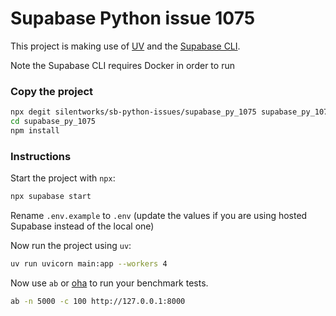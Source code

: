 # Supabase Python issue 1075

This project is making use of [UV](https://docs.astral.sh/uv/) and the [Supabase CLI](https://supabase.com/docs/guides/local-development/cli/getting-started).

Note the Supabase CLI requires Docker in order to run

### Copy the project

```sh
npx degit silentworks/sb-python-issues/supabase_py_1075 supabase_py_1075
cd supabase_py_1075
npm install
```

### Instructions

Start the project with `npx`:

```sh
npx supabase start
```

Rename `.env.example` to `.env` (update the values if you are using hosted Supabase instead of the local one)

Now run the project using `uv`:

```sh
uv run uvicorn main:app --workers 4
```

Now use `ab` or [oha] to run your benchmark tests.

```sh
ab -n 5000 -c 100 http://127.0.0.1:8000
```

[oha]: https://github.com/hatoo/oha
